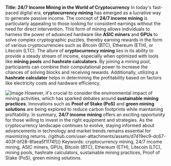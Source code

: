 **Title: 24/7 Income Mining in the World of Cryptocurrency**
In today's fast-paced digital era, **cryptocurrency mining** has emerged as a lucrative way to generate passive income. The concept of **24/7 income mining** is particularly appealing to those looking for consistent earnings without the need for direct intervention. This form of mining allows individuals to harness the power of advanced hardware like **ASIC miners** and **GPUs** to solve complex cryptographic puzzles, thereby earning rewards in the form of various cryptocurrencies such as Bitcoin (BTC), Ethereum (ETH), or Litecoin (LTC).
The allure of **cryptocurrency mining** lies in its ability to provide a steady stream of income, especially when optimized with tools like **mining pools** and **hashrate calculators**. By joining a mining pool, participants can combine their computational power to increase the chances of solving blocks and receiving rewards. Additionally, utilizing a **hashrate calculator** helps in determining the profitability based on factors like electricity costs and hardware efficiency.

![Image](https://github.com/user-attachments/assets/d7419ec9-dc67-403f-bf28-8faea5f1f74f)
However, it's crucial to consider the environmental impact of mining activities, which has sparked debates around **sustainable mining practices**. Innovations such as **Proof of Stake (PoS)** and **green mining solutions** are being explored to reduce carbon footprints while maintaining profitability.
In summary, **24/7 income mining** offers an exciting opportunity for those willing to invest in the right equipment and strategies. As the cryptocurrency landscape continues to evolve, staying informed about advancements in technology and market trends remains essential for maximizing returns. 
 //github.com/user-attachments/assets/d7419ec9-dc67-403f-bf28-8faea5f1f74f)))
Keywords: cryptocurrency mining, 24/7 income mining, ASIC miners, GPUs, Bitcoin (BTC), Ethereum (ETH), Litecoin (LTC), mining pools, hashrate calculators, sustainable mining practices, Proof of Stake (PoS), green mining solutions.
